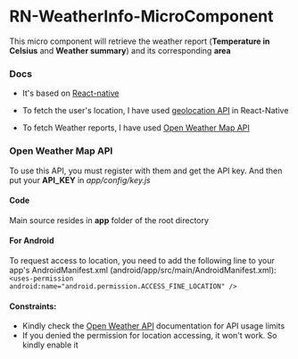 # RN-WeatherInfo-MicroComponent

This micro component will retrieve the weather report (**Temperature in Celsius** and **Weather summary**) and its corresponding **area**


### Docs
* It's based on [React-native](https://facebook.github.io/react-native/)

* To fetch the user's location, I have used [geolocation API](https://facebook.github.io/react-native/docs/geolocation.html) in React-Native

* To fetch Weather reports, I have used [Open Weather Map API](http://openweathermap.org/api)

### Open Weather Map API
To use this API, you must register with them and get the API key. And then put your **API_KEY** in *app/config/key.js*

#### Code
Main source resides in **app** folder of the root directory

#### For Android
To request access to location, you need to add the following line to your app's AndroidManifest.xml (android/app/src/main/AndroidManifest.xml):
```<uses-permission android:name="android.permission.ACCESS_FINE_LOCATION" />```

#### Constraints:
* Kindly check the [Open Weather API](http://openweathermap.org/price) documentation for API usage limits
* If you denied the permission for location accessing, it won't work. So kindly enable it 
